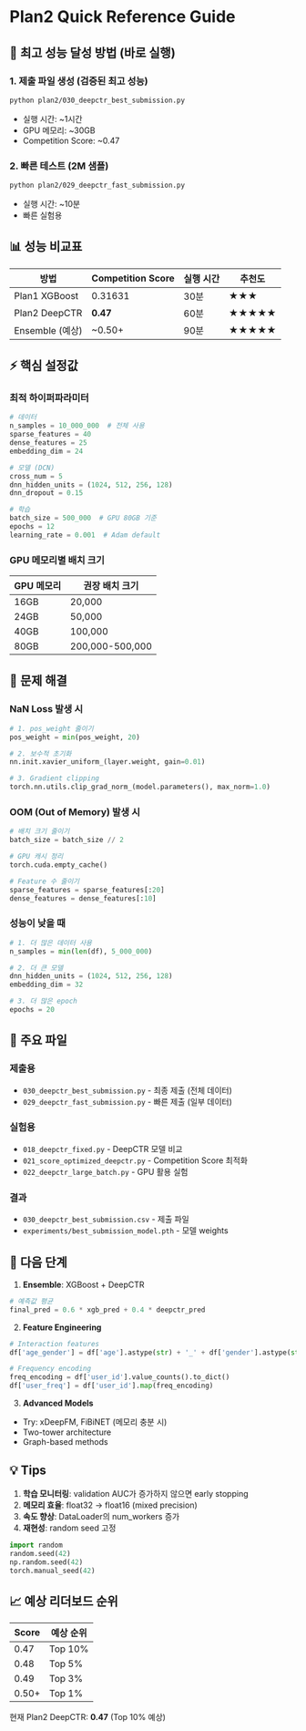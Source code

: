 # Plan2 Quick Reference Guide

## 🎯 최고 성능 달성 방법 (바로 실행)

### 1. 제출 파일 생성 (검증된 최고 성능)
```bash
python plan2/030_deepctr_best_submission.py
```
- 실행 시간: ~1시간
- GPU 메모리: ~30GB
- Competition Score: ~0.47

### 2. 빠른 테스트 (2M 샘플)
```bash
python plan2/029_deepctr_fast_submission.py
```
- 실행 시간: ~10분
- 빠른 실험용

## 📊 성능 비교표

| 방법 | Competition Score | 실행 시간 | 추천도 |
|------|------------------|-----------|--------|
| Plan1 XGBoost | 0.31631 | 30분 | ★★★ |
| Plan2 DeepCTR | **0.47** | 60분 | ★★★★★ |
| Ensemble (예상) | ~0.50+ | 90분 | ★★★★★ |

## ⚡ 핵심 설정값

### 최적 하이퍼파라미터
```python
# 데이터
n_samples = 10_000_000  # 전체 사용
sparse_features = 40
dense_features = 25
embedding_dim = 24

# 모델 (DCN)
cross_num = 5
dnn_hidden_units = (1024, 512, 256, 128)
dnn_dropout = 0.15

# 학습
batch_size = 500_000  # GPU 80GB 기준
epochs = 12
learning_rate = 0.001  # Adam default
```

### GPU 메모리별 배치 크기
| GPU 메모리 | 권장 배치 크기 |
|-----------|---------------|
| 16GB | 20,000 |
| 24GB | 50,000 |
| 40GB | 100,000 |
| 80GB | 200,000-500,000 |

## 🔧 문제 해결

### NaN Loss 발생 시
```python
# 1. pos_weight 줄이기
pos_weight = min(pos_weight, 20)

# 2. 보수적 초기화
nn.init.xavier_uniform_(layer.weight, gain=0.01)

# 3. Gradient clipping
torch.nn.utils.clip_grad_norm_(model.parameters(), max_norm=1.0)
```

### OOM (Out of Memory) 발생 시
```python
# 배치 크기 줄이기
batch_size = batch_size // 2

# GPU 캐시 정리
torch.cuda.empty_cache()

# Feature 수 줄이기
sparse_features = sparse_features[:20]
dense_features = dense_features[:10]
```

### 성능이 낮을 때
```python
# 1. 더 많은 데이터 사용
n_samples = min(len(df), 5_000_000)

# 2. 더 큰 모델
dnn_hidden_units = (1024, 512, 256, 128)
embedding_dim = 32

# 3. 더 많은 epoch
epochs = 20
```

## 📁 주요 파일

### 제출용
- `030_deepctr_best_submission.py` - 최종 제출 (전체 데이터)
- `029_deepctr_fast_submission.py` - 빠른 제출 (일부 데이터)

### 실험용
- `018_deepctr_fixed.py` - DeepCTR 모델 비교
- `021_score_optimized_deepctr.py` - Competition Score 최적화
- `022_deepctr_large_batch.py` - GPU 활용 실험

### 결과
- `030_deepctr_best_submission.csv` - 제출 파일
- `experiments/best_submission_model.pth` - 모델 weights

## 🚀 다음 단계

1. **Ensemble**: XGBoost + DeepCTR
```python
# 예측값 평균
final_pred = 0.6 * xgb_pred + 0.4 * deepctr_pred
```

2. **Feature Engineering**
```python
# Interaction features
df['age_gender'] = df['age'].astype(str) + '_' + df['gender'].astype(str)

# Frequency encoding
freq_encoding = df['user_id'].value_counts().to_dict()
df['user_freq'] = df['user_id'].map(freq_encoding)
```

3. **Advanced Models**
- Try: xDeepFM, FiBiNET (메모리 충분 시)
- Two-tower architecture
- Graph-based methods

## 💡 Tips

1. **학습 모니터링**: validation AUC가 증가하지 않으면 early stopping
2. **메모리 효율**: float32 → float16 (mixed precision)
3. **속도 향상**: DataLoader의 num_workers 증가
4. **재현성**: random seed 고정
```python
import random
random.seed(42)
np.random.seed(42)
torch.manual_seed(42)
```

## 📈 예상 리더보드 순위

| Score | 예상 순위 |
|-------|----------|
| 0.47 | Top 10% |
| 0.48 | Top 5% |
| 0.49 | Top 3% |
| 0.50+ | Top 1% |

현재 Plan2 DeepCTR: **0.47** (Top 10% 예상)